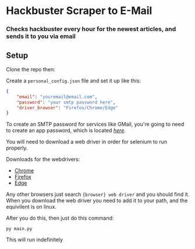 # Hackbuster Scraper to E-Mail
### Checks hackbuster every hour for the newest articles, and sends it to you via email

## Setup

Clone the repo then:

Create a `personal_config.json` file and set it up like this:

```json
{
    "email": "youremail@email.com",
    "password": "your smtp password here",
    "driver_browser": "Firefox/Chrome/Edge"
}
```

To create an SMTP password for services like GMail, you're going to need to create an app password, which is located *[here](https://myaccount.google.com/apppasswords)*.

You will need to download a web driver in order for selenium to run properly.

Downloads for the webdrivers:

- [Chrome](https://sites.google.com/a/chromium.org/chromedriver/downloads)
- [Firefox](https://github.com/mozilla/geckodriver/releases/tag/v0.24.0)
- [Edge](https://developer.microsoft.com/en-us/microsoft-edge/tools/webdriver/#downloads)

Any other browsers just search `{browser} web driver` and you should find it. When you download the web driver you need to add it to your path, and the equivilent is on linux.

After you do this, then just do this command:

`py main.py`

This will run indefinitely


